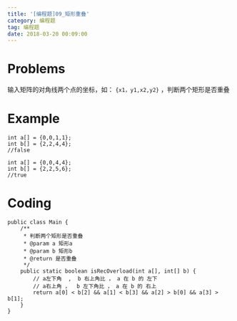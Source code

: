 ```yaml
---
title: '[编程题]09_矩形重叠'
category: 编程题
tag: 编程题
date: 2018-03-20 00:09:00
---
```


# Problems

输入矩阵的对角线两个点的坐标，如： `{x1，y1,x2,y2}` ，判断两个矩形是否重叠

# Example


```
int a[] = {0,0,1,1};
int b[] = {2,2,4,4};
//false

int a[] = {0,0,4,4};
int b[] = {2,2,5,6};
//true
```


# Coding


    

```
public class Main {
    /**
     * 判断两个矩形是否重叠
     * @param a 矩形a
     * @param b 矩形b
     * @return 是否重叠
     */
    public static boolean isRecOverload(int a[], int[] b) {
        // a左下角  ,  b 右上角比 ， a 在 b 的 左下
        // a右上角 ，  b 左下角比 ， a 在 b 的 右上
        return a[0] < b[2] && a[1] < b[3] && a[2] > b[0] && a[3] > b[1];
    }
}


```
